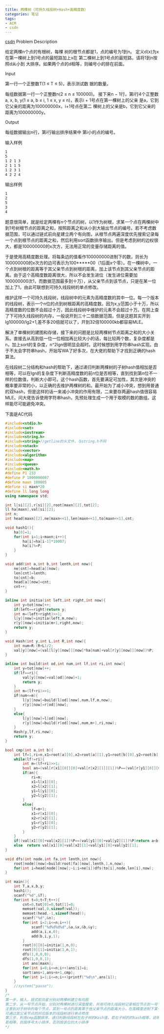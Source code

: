 ```yaml
---
title: 两棵树（可持久线段树+Hash+高精度数）
categories: 笔记
tags: 
- ACM
- csdn
---
```

​[csdn](https://blog.csdn.net/m0_61322309/article/details/123586007?spm=1001.2014.3001.5502)
Problem Description

给定两棵n个点的有根树，每棵 树的根节点都是1，点的编号为1到n。 定义d(x)为x在第一棵树上到1号点的最短路加上x在 第二棵树上到1号点的最短路，请将1到n按照d从小到 大排序。如果两个点的d相等，则编号小的排在前面。

Input

第一行一个正整数T(1 ≤ T ≤ 5)，表示测试数 据的数量。

每组数据第一行一个正整数n(2 ≤ n ≤ 100000)。 接下来n − 1行，第i行4个正整数a, x, b, y(1 ≤ a, b ≤ i, 1 ≤ x, y ≤ n)，表示i + 1号点在第一棵树上的父亲 是a，它到它父亲的距离为100000000x，i+1号点在第二 棵树上的父亲是b，它到它父亲的距离为100000000y。

Output

每组数据输出n行，第i行输出排序结果中 第i小的点的编号。

输入样例
```txt
1
5
1 2 1 3
2 1 1 5
1 2 3 1
4 2 2 4
```

输出样例
```txt
1
2
5
3
4
```
题意很简单，就是给定两棵有n个节点的树，以1作为树根，求某一个点在两棵树中到1号树根节点的距离之和，按照距离之和从小到大输出节点的编号。若不考虑数据范围，可以通过链式前向星建立两个有向图，从根节点两遍深度优先搜索记录每一个点到根节点的距离之和，然后利用sort函数排序输出。但是考虑到树的边权很大，都是100000000的x次方，无法用正常的变量存储距离的值。

于是使用高精度数处理。将每条边的值看作100000000进制下的数，则长为100000000的x次方的边可表示为100*****00（1后面x个零）。在一棵树中，一个点到树根的距离等于其父亲节点到树根的距离，加上该节点到其父亲节点的距离。由于这个高精度数距离很大，所以不会发生进位（发生进位需要加100000000次1，而数据范围最多到十万），从父亲节点到该节点，只是在某一位加上了1，由此可联想到可持久线段树的单点修改。

维护这样一个可持久线段树，线段树中的元素为高精度数的其中一位。每一个版本的线段树，表示一个n位的点到树根距离的高精度数。因为x,y范围小于十万，所以高精度数的位数不会超过十万，因此线段树中维护的元素不会超过十万。在网上查了下可持久线段树的内存，一般说开到三十二倍数据范围，但是这题其实开到lg100000/lg2+1,差不多20倍就可以了，开到32倍100000kb都容易MLE。

解决了单棵树的建图和存储，接下来的问题是比较两棵树节点距离之和的大小关系。直接去从高到低一位一位相加再比较大小的话，每比较两个数，复杂度都是n，加上sort的复杂度，n^2lgn很明显会超时。这时候想到用字符串hash实现。由于不太会字符串hash，开始写WA了好多次，在大佬的帮助下才找到正确的hash算法。

在线段树二分结构和hash的帮助下，通过递归判断两棵树的子树hash值相加是否相等，可以在lgn的复杂度下判断高精度数的前n位是否相等，直到找到第n位不一样的位数值，判断大小即可。这个hash函数，首先要满足可加性，其次是冲突的概率要非常的小，以正确的去维护两棵树的和。最开始为了减小冲突，想到用普通的双hash，但是这样的话一来减小冲突的作用有限，二来要存两遍hash值很容易MLE。问大佬告诉使用字符串hash，先预处理生成一个用于取模的数的数组。这样能尽可能避免冲突。

下面是AC代码
```cpp
#include<stdio.h>
#include<set>
#include<iostream>
#include<string.h>
#include<string>//getline的头文件，与string.h不同
#include<stack>
#include<vector>
#include<algorithm>
#include<map>
#include<queue>
#include<math.h>
#define P1 233
#define P 1000000007
#define maxn 100005
#define si maxn*20
#define ll long long
using namespace std;
 
int l[si][2],r[si][2],root[maxn][2],tot[2];
ll ha[maxn],val[si][2];
int n;
int head[maxn][2],ne[maxn<<1],len[maxn<<1],to[maxn<<1],cnt;
 
void hash1(){
    ha[0]=1;
    for(int i=1;i<maxn;i++){
        ha[i]=ha[i-1]*10007;
        ha[i]%=P;
    }
}
 
void add(int a,int b,int lenth,int now){
    ne[cnt]=head[a][now];
    len[cnt]=lenth;
    to[cnt]=b;
    head[a][now]=cnt;
    cnt++;
}
 
inline int initia(int left,int right,int now){
    int y=tot[now]++;
    if(left==right)return y;
    int m=(left+right)>>1;
    l[y][now]=initia(left,m,now);
    r[y][now]=initia(m+1,right,now);
    return y;
}
 
void Hash(int y,int L,int R,int now){
    int num=R-(R+L)/2;
    val[y][now]=(val[l[y][now]][now]*ha[num]+val[r[y][now]][now])%P;
}
 
inline int build(int od,int num,int lf,int ri,int now){
    int y=tot[now]++;
    if(lf==ri){
        val[y][now]=val[od][now]+1;
        return y;
    }
    int m=(lf+ri)>>1;
    if(num<=m){
        l[y][now]=build(l[od][now],num,lf,m,now);
        r[y][now]=r[od][now];
    }
    else{
        l[y][now]=l[od][now];
        r[y][now]=build(r[od][now],num,m+1,ri,now);
    }
    Hash(y,lf,ri,now);
    return y;
}
 
bool cmp(int a,int b){
    int lf=1,ri=n,x1=root[a][0],x2=root[a][1],y1=root[b][0],y2=root[b][1];
    while(lf!=ri){
        int m=(lf+ri)>>1;
        bool an=(val[r[x1][0]][0]+val[r[x2][1]][1])%P==(val[r[y1][0]][0]+val[r[y2][1]][1])%P;//一定要将hash值相加后取余数再判断是否相等！！！
        if(an){
            ri=m;
            x1=l[x1][0];
            x2=l[x2][1];
            y1=l[y1][0];
            y2=l[y2][1];
        }
        else{
            lf=m+1;
            x1=r[x1][0];
            x2=r[x2][1];
            y1=r[y1][0];
            y2=r[y2][1];
        }
    }
    if((val[x1][0]+val[x2][1])%P==(val[y1][0]+val[y2][1])%P)return a<b;
    else  return val[x1][0]+val[x2][1]<val[y1][0]+val[y2][1];
}
 
void dfs(int node,int fa,int lenth,int now){
    root[node][now]=build(root[fa][now],lenth,1,n,now);
    for(int i=head[node][now];~i;i=ne[i])dfs(to[i],node,len[i],now);
}
 
int main(){
    int T,a,x,b,y;
    hash1();
    scanf("%d",&T);
    for(int t=0;t<T;t++){
        cnt=0,tot[0]=0,tot[1]=0;
        memset(val,0,sizeof(val));
        memset(head,-1,sizeof(head));
        scanf("%d",&n);
        for(int i=2;i<=n;i++){
            scanf("%d%d%d%d",&a,&x,&b,&y);
            add(a,i,x,0);
            add(b,i,y,1);
        }
        root[0][0]=initia(1,n,0);
        root[0][1]=initia(1,n,1);
        dfs(1,0,0,0);
        dfs(1,0,0,1);
        int ans[maxn];
        for(int i=0;i<=n;i++)ans[i]=i;
        sort(ans+1,ans+n+1,cmp);
        for(int i=1;i<=n;i++)printf("%d\n",ans[i]);
    }
    //system("pause");
}
/*
第一步，输入，链式前向星分别对两棵树建立有向图
第二步，从一号节点开始，分别对两棵树进行深度搜索，并用可持久线段树记录相应节点到一号节点距离的高精度数
注意到对于树中的每个节点，其到一号点的距离等于他父亲节点的距离大小，在高精度进制下某一位加一，故可以用节点的编号作为可持久线段树的版本树根，对于每一个节点到一号点的距离，
可通过其父亲节点的对应版本的线段树进行单点修改
第三步，利用cmp函数排序，递归判断线段树左右子树的Hash值，若右子树的的hash相等，说明高位相等，递归搜索左子树，直到l==r，判断两树节点到一号点的距离和是否相等，
若相等，则按序号大小排序，否则按该位的大小排序
*/
```